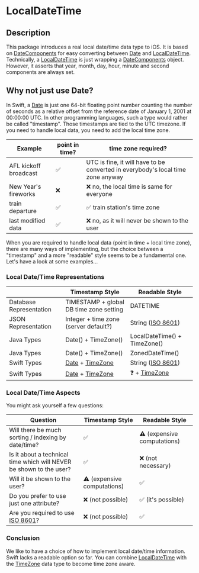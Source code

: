# LocalDateTime

## Description

This package introduces a real local date/time data type to iOS. It is based on [DateComponents](https://developer.apple.com/documentation/foundation/datecomponents) for easy converting between [Date](https://developer.apple.com/documentation/foundation/date) and [LocalDateTime](Sources/LocalDateTime/LocalDateTime.swift). Technically, a [LocalDateTime](Sources/LocalDateTime/LocalDateTime.swift) is just wrapping a [DateComponents](https://developer.apple.com/documentation/foundation/datecomponents) object. However, it asserts that year, month, day, hour, minute and second components are always set.

## Why not just use Date?

In Swift, a [Date](https://developer.apple.com/documentation/foundation/date) is just one 64-bit floating point number counting the number of seconds as a relative offset from the reference date of January 1, 2001 at 00:00:00 UTC. In other programming languages, such a type would rather be called "timestamp". Those timestamps are tied to the UTC timezone. If you need to handle local data, you need to add the local time zone.

| Example                  | point in time?  |  time zone required? |
|--------------------------|----------------------------------|--|
| AFL kickoff broadcast    | ✅ | UTC is fine, it will have to be converted in everybody's local time zone anyway |
| New Year's fireworks     | ❌ | ❌ no, the local time is same for everyone |
| train departure          | ✅ | ✅ train station's time zone |
| last modified data       | ✅ | ❌ no, as it will never be shown to the user |

When you are required to handle local data (point in time + local time zone), there are many ways of implementing, but the choice between a "timestamp" and a more "readable" style seems to be a fundamental one. Let's have a look at some examples...

### Local Date/Time Representations

|                          | Timestamp Style                          | Readable Style          |
|--------------------------|------------------------------------------|-------------------------------|
| Database Representation  | TIMESTAMP + global DB time zone setting  | DATETIME            |
| JSON Representation      | Integer + time zone (server default?)    | String ([ISO 8601](https://en.wikipedia.org/wiki/ISO_8601))             |
| Java Types               | Date() + TimeZone()                      | LocalDateTime() + TimeZone()  |
| Java Types               | Date() + TimeZone()                      | ZonedDateTime()               |
| Swift Types              | [Date](https://developer.apple.com/documentation/foundation/date) + [TimeZone](https://developer.apple.com/documentation/foundation/timezone)                      | String ([ISO 8601](https://en.wikipedia.org/wiki/ISO_8601))             |
| Swift Types              | [Date](https://developer.apple.com/documentation/foundation/date) + [TimeZone](https://developer.apple.com/documentation/foundation/timezone)                      | ❓ + [TimeZone](https://developer.apple.com/documentation/foundation/timezone)  |

### Local Date/Time Aspects

You might ask yourself a few questions:

| Question                 | Timestamp Style                          | Readable Style                |
|--------------------------|------------------------------------------|-------------------------------|
| Will there be much sorting / indexing by date/time?               | ✅  | ⚠️ (expensive computations)                |
| Is it about a technical time which will NEVER be shown to the user? | ✅  | ❌ (not necessary)            |
| Will it be shown to the user?               | ⚠️ (expensive computations)        | ✅ |
| Do you prefer to use just one attribute?   | ❌ (not possible) | ✅ (it's possible) |
| Are you required to use [ISO 8601](https://en.wikipedia.org/wiki/ISO_8601)? | ❌ (not possible)  | ✅ |

### Conclusion

We like to have a choice of how to implement local date/time information. Swift lacks a readable option so far. You can combine [LocalDateTime](Sources/LocalDateTime/LocalDateTime.swift) with the [TimeZone](https://developer.apple.com/documentation/foundation/timezone) data type to become time zone aware.
